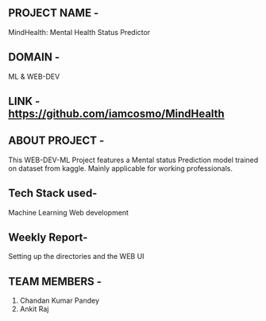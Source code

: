 ## PROJECT NAME -
MindHealth: Mental Health Status Predictor


## DOMAIN -
ML & WEB-DEV


## LINK - https://github.com/iamcosmo/MindHealth


## ABOUT PROJECT - 
This WEB-DEV-ML Project features a Mental status Prediction model trained on dataset from kaggle.
Mainly applicable for working professionals.


## Tech Stack used-
Machine Learning
Web development

## Weekly Report- 
Setting up the directories and the WEB UI


## TEAM MEMBERS -
1. Chandan Kumar Pandey
2. Ankit Raj
